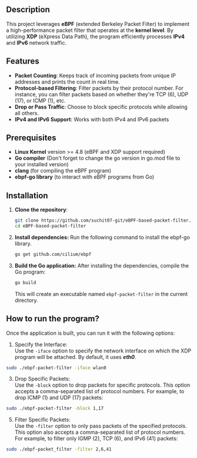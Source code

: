 ## Description

This project leverages **eBPF** (extended Berkeley Packet Filter) to implement a high-performance packet filter that operates at the **kernel level**. By utilizing **XDP** (eXpress Data Path), the program efficiently processes **IPv4** and **IPv6** network traffic. 

## Features

- **Packet Counting**: Keeps track of incoming packets from unique IP addresses and prints the count in real time.
- **Protocol-based Filtering**: Filter packets by their protocol number. For instance, you can filter packets based on whether they're TCP (6), UDP (17), or ICMP (1), etc.
- **Drop or Pass Traffic**: Choose to block specific protocols while allowing all others.
- **IPv4 and IPv6 Support**: Works with both IPv4 and IPv6 packets

## Prerequisites

- **Linux Kernel** version >= 4.8 (eBPF and XDP support required)
- **Go compiler** (Don't forget to change the go version in go.mod file to your installed version)
- **clang** (for compiling the eBPF program)
- **ebpf-go library**  (to interact with eBPF programs from Go)

## Installation
1. **Clone the repository**:
   ```bash
   git clone https://github.com/suchit07-git/eBPF-based-packet-filter.git
   cd eBPF-based-packet-filter
   ```

2. **Install dependencies:**
    Run the following command to install the ebpf-go library.
    ```bash
    go get github.com/cilium/ebpf
3. **Build the Go application:** 
    After installing the dependencies, compile the Go program:<br>
    ```bash
    go build
    ```    
    This will create an executable named `ebpf-packet-filter` in the current directory.

## How to run the program?

Once the application is built, you can run it with the following options:

1. Specify the Interface:<br>
Use the `-iface` option to specify the network interface on which the XDP program will be attached. By default, it uses ***eth0***.<br>
```bash
sudo ./ebpf-packet-filter -iface wlan0
```

3.  Drop Specific Packets:<br>
Use the `-block` option to drop packets for specific protocols. This option accepts a comma-separated list of protocol numbers.
For example, to drop ICMP (1) and UDP (17) packets:<br>
```bash
sudo ./ebpf-packet-filter -block 1,17
```

5. Filter Specific Packets:<br>
Use the `-filter` option to only pass packets of the specified protocols. This option also accepts a comma-separated list of protocol numbers.
For example, to filter only IGMP (2), TCP (6), and IPv6 (41) packets:<br>
```bash
sudo ./ebpf-packet_filter -filter 2,6,41
```
